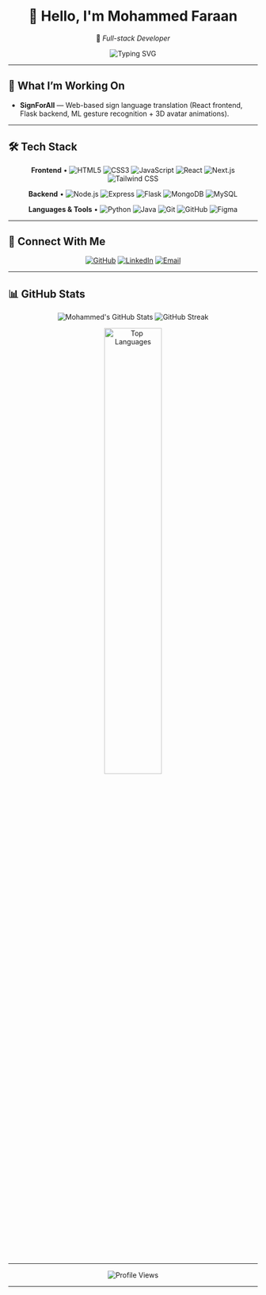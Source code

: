 <h1 align="center">👋 Hello, I'm <strong>Mohammed Faraan</strong></h1>
<p align="center">🚀 <em>Full-stack Developer</em></p>

<p align="center">
  <!-- Typing SVG — customize lines on the demo if needed -->
  <img src="https://readme-typing-svg.herokuapp.com?font=Fira+Code&weight=500&size=24&pause=1000&color=00FF00&center=true&vCenter=true&width=600&height=50&lines=Building+scalable+apps;Learning+cutting-edge+tech;Sharing+my+journey" alt="Typing SVG"/>
</p>

---

## 🎯 What I’m Working On
- **SignForAll** — Web-based sign language translation (React frontend, Flask backend, ML gesture recognition + 3D avatar animations).  
<!-- Optional: add repo pin(s) if you have them public -->
<!-- Example pin (uncomment & replace repo name if you have a repo): -->
<!-- ![SignForAll](https://github-readme-stats.vercel.app/api/pin/?username=MohammedFaraan&repo=SignForAll&theme=radical) -->

---

## 🛠️ Tech Stack

<p align="center">
  <!-- Frontend -->
  <strong>Frontend</strong> •
  <img src="https://img.shields.io/badge/HTML5-E34F26?style=for-the-badge&logo=html5&logoColor=white" alt="HTML5"/>
  <img src="https://img.shields.io/badge/CSS3-1572B6?style=for-the-badge&logo=css3&logoColor=white" alt="CSS3"/>
  <img src="https://img.shields.io/badge/JavaScript-F7DF1E?style=for-the-badge&logo=javascript&logoColor=black" alt="JavaScript"/>
  <img src="https://img.shields.io/badge/React-61DAFB?style=for-the-badge&logo=react&logoColor=black" alt="React"/>
  <img src="https://img.shields.io/badge/Next.js-000000?style=for-the-badge&logo=next.js&logoColor=white" alt="Next.js"/>
  <img src="https://img.shields.io/badge/Tailwind_CSS-06B6D4?style=for-the-badge&logo=tailwind-css&logoColor=white" alt="Tailwind CSS"/>
</p>

<p align="center">
  <!-- Backend / Languages / Dev -->
  <strong>Backend</strong> •
  <img src="https://img.shields.io/badge/Node.js-339933?style=for-the-badge&logo=node.js&logoColor=white" alt="Node.js"/>
  <img src="https://img.shields.io/badge/Express.js-000000?style=for-the-badge&logo=express&logoColor=white" alt="Express"/>
  <img src="https://img.shields.io/badge/Flask-000000?style=for-the-badge&logo=flask&logoColor=white" alt="Flask"/>
  <img src="https://img.shields.io/badge/MongoDB-47A248?style=for-the-badge&logo=mongodb&logoColor=white" alt="MongoDB"/>
  <img src="https://img.shields.io/badge/MySQL-4479A1?style=for-the-badge&logo=mysql&logoColor=white" alt="MySQL"/>
</p>

<p align="center">
  <strong>Languages & Tools</strong> •
  <img src="https://img.shields.io/badge/Python-3776AB?style=for-the-badge&logo=python&logoColor=white" alt="Python"/>
  <img src="https://img.shields.io/badge/Java-007396?style=for-the-badge&logo=java&logoColor=white" alt="Java"/>
  <img src="https://img.shields.io/badge/Git-F05032?style=for-the-badge&logo=git&logoColor=white" alt="Git"/>
  <img src="https://img.shields.io/badge/GitHub-181717?style=for-the-badge&logo=github&logoColor=white" alt="GitHub"/>
  <img src="https://img.shields.io/badge/Figma-F24E1E?style=for-the-badge&logo=figma&logoColor=white" alt="Figma"/>
</p>

---

## 🔗 Connect With Me

<p align="center">
  <a href="https://github.com/MohammedFaraan"><img src="https://img.shields.io/badge/GitHub-181717?style=for-the-badge&logo=github" alt="GitHub"/></a>
  <a href="https://linkedin.com/in/mohammed-faraan-653b822b8"><img src="https://img.shields.io/badge/LinkedIn-0077B5?style=for-the-badge&logo=linkedin" alt="LinkedIn"/></a>
  <a href="mailto:mohammedfaraan20062006@gmail.com"><img src="https://img.shields.io/badge/Email-D14836?style=for-the-badge&logo=gmail&logoColor=white" alt="Email"/></a>
</p>

---

## 📊 GitHub Stats

<p align="center">
  <!-- Main stats (kept your theme) -->
  <img src="https://github-readme-stats.vercel.app/api?username=MohammedFaraan&show_icons=true&theme=radical&count_private=true&hide_border=true" alt="Mohammed's GitHub Stats" />

  <!-- Streak: replaced the unreliable Heroku URL with a Vercel-hosted demo endpoint -->
  <img src="https://github-readme-streak-stats-eight.vercel.app/?user=MohammedFaraan&theme=radical&hide_border=true" alt="GitHub Streak" />
</p>

<p align="center">
  <!-- Top languages -->
  <img src="https://github-readme-stats.vercel.app/api/top-langs/?username=MohammedFaraan&layout=compact&theme=radical&hide_border=true&langs_count=8" alt="Top Languages" width="48%"/>
</p>

---

<p align="center">
  <!-- Profile view counter -->
  <img src="https://komarev.com/ghpvc/?username=MohammedFaraan&style=flat-square&color=brightgreen" alt="Profile Views" />
</p>

---
